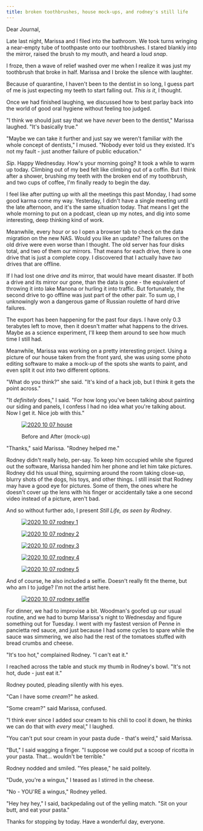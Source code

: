 ```yaml
---
title: broken toothbrushes, house mock-ups, and rodney's still life
---
```


Dear Journal,

Late last night, Marissa and I filed into the bathroom.  We took turns
wringing a near-empty tube of toothpaste onto our toothbrushes.  I
stared blankly into the mirror, raised the brush to my mouth, and
heard a loud _snap_.

I froze, then a wave of relief washed over me when I realize it was
just my toothbrush that broke in half.  Marissa and I broke the
silence with laughter.

Because of quarantine, I haven't been to the dentist in so long, I
guess part of me is just expecting my teeth to start falling out.
_This is it_, I thought.

Once we had finished laughing, we discussed how to best parlay back
into the world of good oral hygiene without feeling too judged.

"I think we should just say that we have _never_ been to the dentist,"
Marissa laughed.  "It's basically true."

"Maybe we can take it further and just say we weren't familiar with
the whole concept of dentists," I mused.  "Nobody ever told us they
existed.  It's not my fault - just another failure of public
education."

_Sip_.  Happy Wednesday.  How's your morning going?  It took a while
to warm up today.  Climbing out of my bed felt like climbing out of a
coffin.  But I think after a shower, brushing my teeth with the broken
end of my toothbrush, and two cups of coffee, I'm finally ready to
begin the day.

I feel like after putting up with all the meetings this past Monday, I
had some good karma come my way.  Yesterday, I didn't have a single
meeting until the late afternoon, and it's the same situation today.
That means I get the whole morning to put on a podcast, clean up my
notes, and dig into some interesting, deep thinking kind of work.

Meanwhile, every hour or so I open a browser tab to check on the data
migration on the new NAS.  Would you like an update?  The failures on
the old drive were even worse than I thought.  The old server has four
disks total, and two of them our mirrors.  That means for each drive,
there is one drive that is just a complete copy.  I discovered that I
actually have _two_ drives that are offline.

If I had lost one drive _and_ its mirror, that would have meant
disaster.  If both a drive and its mirror our gone, than the data is
gone - the equivalent of throwing it into lake Manona or hurling it
into traffic.  But fortunately, the second drive to go offline was
just part of the other pair.  To sum up, I unknowingly won a dangerous
game of Russian roulette of hard drive failures.

The export has been happening for the past four days.  I have only 0.3
terabytes left to move, then it doesn't matter what happens to the
drives.  Maybe as a science experiment, I'll keep them around to see
how much time I still had.

Meanwhile, Marissa was working on a pretty interesting project.  Using
a picture of our house taken from the front yard, she was using some
photo editing software to make a mock-up of the spots she wants to
paint, and even split it out into two different options.

"What do you think?" she said.  "It's kind of a hack job, but I think
it gets the point across."

"It _definitely_ does," I said.  "For how long you've been talking
about painting our siding and panels, I confess I had no idea what
you're talking about.  Now I get it.  Nice job with this."

<figure>
  <a href="/images/2020-10-07-house.jpg">
    <img alt="2020 10 07 house" src="/images/2020-10-07-house.jpg"/>
  </a>
  <figcaption>
    <p>Before
and After (mock-up)</p>
  </figcaption>
</figure>

"Thanks," said Marissa.  "Rodney helped me."

Rodney didn't really help, per-say.  To keep him occupied while she
figured out the software, Marissa handed him her phone and let him
take pictures.  Rodney did his usual thing, squirming around the room
taking close-up, blurry shots of the dogs, his toys, and other things.
I still insist that Rodney may have a good eye for pictures.  Some of
them, the ones where he doesn't cover up the lens with his finger or
accidentally take a one second video instead of a picture, aren't bad.

And so without further ado, I present _Still Life, as seen by Rodney_.

<figure>
  <a href="/images/2020-10-07-rodney-1.jpg">
    <img alt="2020 10 07 rodney 1" src="/images/2020-10-07-rodney-1.jpg"/>
  </a>
</figure>
<figure>
  <a href="/images/2020-10-07-rodney-2.jpg">
    <img alt="2020 10 07 rodney 2" src="/images/2020-10-07-rodney-2.jpg"/>
  </a>
</figure>
<figure>
  <a href="/images/2020-10-07-rodney-3.jpg">
    <img alt="2020 10 07 rodney 3" src="/images/2020-10-07-rodney-3.jpg"/>
  </a>
</figure>
<figure>
  <a href="/images/2020-10-07-rodney-4.jpg">
    <img alt="2020 10 07 rodney 4" src="/images/2020-10-07-rodney-4.jpg"/>
  </a>
</figure>
<figure>
  <a href="/images/2020-10-07-rodney-5.jpg">
    <img alt="2020 10 07 rodney 5" src="/images/2020-10-07-rodney-5.jpg"/>
  </a>
</figure>

And of course, he also included a selfie.  Doesn't really fit the
theme, but who am I to judge?  I'm not the artist here.

<figure>
  <a href="/images/2020-10-07-rodney-selfie.jpg">
    <img alt="2020 10 07 rodney selfie" src="/images/2020-10-07-rodney-selfie.jpg"/>
  </a>
</figure>

For dinner, we had to improvise a bit.  Woodman's goofed up our usual
routine, and we had to bump Marissa's night to Wednesday and figure
something out for Tuesday.  I went with my fastest version of Penne in
pancietta red sauce, and just because I had some cycles to spare while
the sauce was simmering, we also had the rest of the tomatoes stuffed
with bread crumbs and cheese.

"It's too hot," complained Rodney.  "I can't eat it."

I reached across the table and stuck my thumb in Rodney's bowl.  "It's
not hot, dude - just eat it."

Rodney pouted, pleading silently with his eyes.

"Can I have some _cream_?" he asked.

"Some cream?" said Marissa, confused.

"I think ever since I added sour cream to his chili to cool it down,
he thinks we can do that with _every_ meal," I laughed.

"You can't put sour cream in your pasta dude - that's weird," said
Marissa.

"But," I said wagging a finger.  "I suppose we could put a scoop of
ricotta in your pasta.  That... wouldn't be terrible."

Rodney nodded and smiled.  "Yes please," he said politely.

"Dude, you're a wingus," I teased as I stirred in the cheese.

"No - YOU'RE a wingus," Rodney yelled.

"Hey hey hey," I said, backpedaling out of the yelling match.  "Sit on
your butt, and eat your pasta."

Thanks for stopping by today.  Have a wonderful day, everyone.
